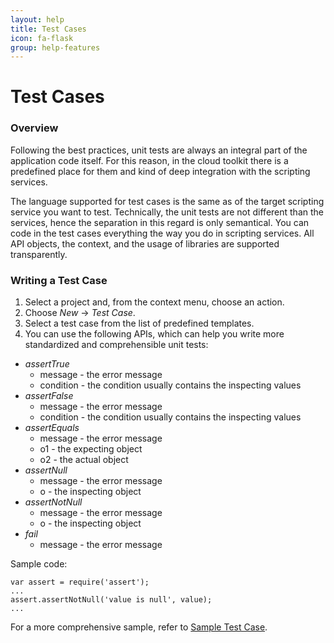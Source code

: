 ```yaml
---
layout: help
title: Test Cases
icon: fa-flask
group: help-features
---
```


Test Cases
===

### Overview

Following the best practices, unit tests are always an integral part of the application code itself. For this reason, in the cloud toolkit there is a predefined place for them and kind of deep integration with the scripting services.

The language supported for test cases is the same as of the target scripting service you want to test. Technically, the unit tests are not different than the services, hence the separation in this regard is only semantical. You can code in the test cases everything the way you do in scripting services. All API objects, the context, and the usage of libraries are supported transparently.

### Writing a Test Case

1. Select a project and, from the context menu, choose an action. 
2. Choose *New* -> *Test Case*.
3. Select a test case from the list of predefined templates.
4. You can use the following APIs, which can help you write more standardized and comprehensible unit tests:

*	*assertTrue*
	*	message - the error message
	*	condition - the condition usually contains the inspecting values
*	*assertFalse*
	*	message - the error message
	*	condition - the condition usually contains the inspecting values
*	*assertEquals*
	*	message - the error message
	*	o1 - the expecting object
	*	o2 - the actual object
*	*assertNull*
	*	message - the error message
	*	o - the inspecting object
*	*assertNotNull*
	*	message - the error message
	*	o - the inspecting object
*	*fail*
	*	message - the error message

Sample code:
<pre><code>var assert = require('assert');
...
assert.assertNotNull('value is null', value);
...
</code></pre>

For a more comprehensive sample, refer to [Sample Test Case](../samples/test_case.html).
